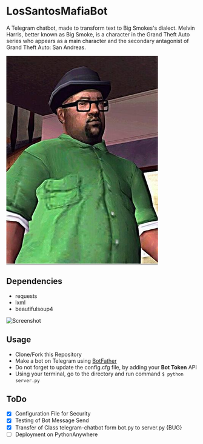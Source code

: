 # LosSantosMafiaBot
A Telegram chatbot, made to transform text to Big Smokes's dialect. Melvin Harris, better known as Big Smoke, is a character in the Grand Theft Auto series who appears as a main character and the secondary antagonist of Grand Theft Auto: San Andreas.

![BigSmoke](https://github.com/pranshu2610/LosSantosMafiaBot/blob/master/BigSmoke.jpg)

## Dependencies
  * requests
  * lxml
  * beautifulsoup4
  
 ![Screenshot](https://github.com/pranshu2610/LosSantosMafiaBot/blob/master/Screenshot.jpg)
 
## Usage
  * Clone/Fork this Repository
  * Make a bot on Telegram using [BotFather](https://www.google.com/url?sa=t&rct=j&q=&esrc=s&source=web&cd=22&cad=rja&uact=8&ved=2ahUKEwicsPe02dXmAhVLfH0KHZrFAFsQFjAVegQIAhAB&url=https%3A%2F%2Fcore.telegram.org%2Fbots&usg=AOvVaw1GK5tyO4ts13CH7rAGRYPn)
  * Do not forget to update the config.cfg file, by adding your **Bot Token** API
  * Using your terminal, go to the directory and run command ```$ python server.py```

## ToDo
- [x] Configuration File for Security
- [x] Testing of Bot Message Send
- [x] Transfer of Class telegram-chatbot form bot.py to server.py {BUG}
- [ ] Deployment on PythonAnywhere
